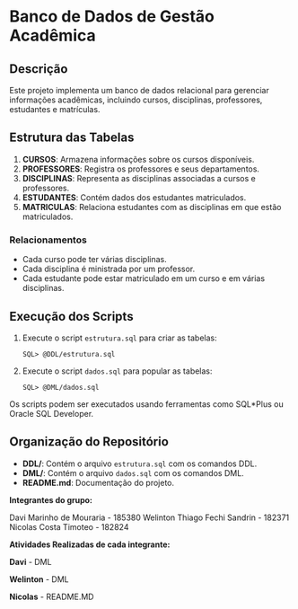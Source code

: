 
# Banco de Dados de Gestão Acadêmica

## Descrição
Este projeto implementa um banco de dados relacional para gerenciar informações acadêmicas, incluindo cursos, disciplinas, professores, estudantes e matrículas.

## Estrutura das Tabelas
1. **CURSOS**: Armazena informações sobre os cursos disponíveis.
2. **PROFESSORES**: Registra os professores e seus departamentos.
3. **DISCIPLINAS**: Representa as disciplinas associadas a cursos e professores.
4. **ESTUDANTES**: Contém dados dos estudantes matriculados.
5. **MATRICULAS**: Relaciona estudantes com as disciplinas em que estão matriculados.

### Relacionamentos
- Cada curso pode ter várias disciplinas.
- Cada disciplina é ministrada por um professor.
- Cada estudante pode estar matriculado em um curso e em várias disciplinas.

## Execução dos Scripts
1. Execute o script `estrutura.sql` para criar as tabelas:
   ```
   SQL> @DDL/estrutura.sql
   ```

2. Execute o script `dados.sql` para popular as tabelas:
   ```
   SQL> @DML/dados.sql
   ```

Os scripts podem ser executados usando ferramentas como SQL*Plus ou Oracle SQL Developer.

## Organização do Repositório
- **DDL/**: Contém o arquivo `estrutura.sql` com os comandos DDL.
- **DML/**: Contém o arquivo `dados.sql` com os comandos DML.
- **README.md**: Documentação do projeto.


**Integrantes do grupo:**

Davi Marinho de Mouraria - 185380
Welinton Thiago Fechi Sandrin - 182371
Nicolas Costa Timoteo - 182824



**Atividades Realizadas de cada integrante:**

**Davi** - DML

**Welinton** - DML

**Nicolas** - README.MD

